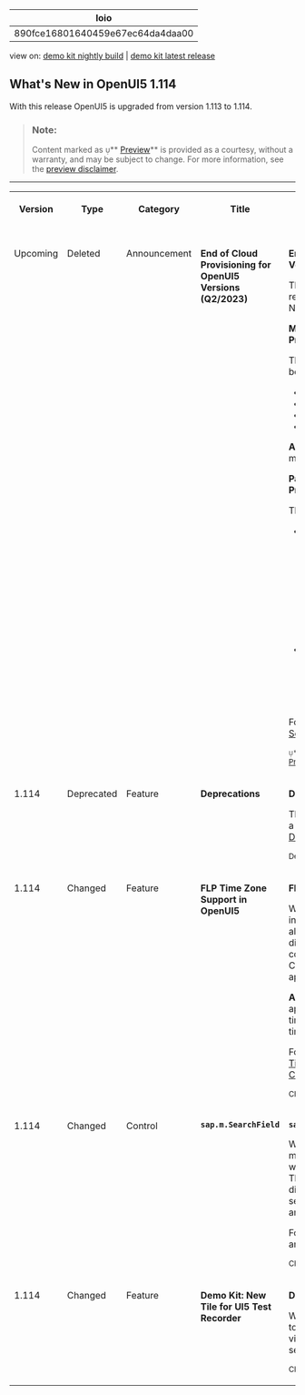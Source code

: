 <!-- loio890fce16801640459e67ec64da4daa00 -->

| loio |
| -----|
| 890fce16801640459e67ec64da4daa00 |

<div id="loio">

view on: [demo kit nightly build](https://sdk.openui5.org/nightly/#/topic/890fce16801640459e67ec64da4daa00) | [demo kit latest release](https://sdk.openui5.org/topic/890fce16801640459e67ec64da4daa00)</div>

<link rel="stylesheet" type="text/css" href="css/sap-icons.css"/>

## What's New in OpenUI5 1.114

With this release OpenUI5 is upgraded from version 1.113 to 1.114.

> ### Note:  
> Content marked as <span style="color:#666666;"><span class="SAP-icons"></span></span>** [Preview](https://help.sap.com/docs/whats-new-disclaimer)** is provided as a courtesy, without a warranty, and may be subject to change. For more information, see the [preview disclaimer](https://help.sap.com/docs/whats-new-disclaimer).

** **


<table>
<tr>
<th valign="top">

Version



</th>
<th valign="top">

Type



</th>
<th valign="top">

Category



</th>
<th valign="top">

Title



</th>
<th valign="top">

Description



</th>
<th valign="top">

Action



</th>
<th valign="top">

Available as of



</th>
</tr>
<tr>
<td valign="top">

 Upcoming 



</td>
<td valign="top">

 Deleted 



</td>
<td valign="top">

 Announcement 



</td>
<td valign="top">

 **End of Cloud Provisioning for OpenUI5 Versions \(Q2/2023\)** 



</td>
<td valign="top">

**End of Cloud Provisioning for OpenUI5 Versions \(Q2/2023\)**

The following OpenUI5 versions will be removed from the OpenUI5 Content Delivery Network \(CDN\) after the end of Q2/2023.

**Minor Versions Reaching Their End of Cloud Provisioning**

The following versions including all patches will be removed entirely:

-   1.91
-   1.99
-   1.100
-   1.101

**Action**: Upgrade to a version that’s still in maintenance.

**Patch Versions Reaching Their End of Cloud Provisioning**

The following patches will be removed:

-   Long-term maintenance versions:

    -   1.38.54
    -   1.71.2
    -   1.71.44-1.71.45
    -   1.84.23 to 1.84.24
    -   1.96.7 to 1.96.8

    **Action**: Upgrade to the latest available patch for the respective OpenUI5 version.

-   Other versions

    -   1.102.0 to 1.102.1

    **Action**: Upgrade to a version that’s still in maintenance.


For more information, see [UI5 Releases Ending Service in 2023](https://blogs.sap.com/2022/12/05/ui5-releases-ending-service-in-2023/) and [Version Overview](https://sdk.openui5.org/versionoverview.html).

<sub><span style="color:#666666;"><span class="SAP-icons"></span></span>** [Preview](https://help.sap.com/docs/whats-new-disclaimer)**•Deleted•Announcement•Required•Upcoming</sub>



</td>
<td valign="top">

 Required 



</td>
<td valign="top">

2023-06-30



</td>
</tr>
<tr>
<td valign="top">

 1.114 



</td>
<td valign="top">

 Deprecated 



</td>
<td valign="top">

 Feature 



</td>
<td valign="top">

 **Deprecations** 



</td>
<td valign="top">

**Deprecations**

There are currently no major deprecations. For a complete list of all deprecations, see [Deprecated APIs](https://sdk.openui5.org/api/deprecated).

<sub>Deprecated•Feature•Info Only•1.114</sub>



</td>
<td valign="top">

 Info Only 



</td>
<td valign="top">

2023-05-18



</td>
</tr>
<tr>
<td valign="top">

 1.114 



</td>
<td valign="top">

 Changed 



</td>
<td valign="top">

 Feature 



</td>
<td valign="top">

 **FLP Time Zone Support in OpenUI5** 



</td>
<td valign="top">

**FLP Time Zone Support in OpenUI5**

We now enable the configuration of a time zone in OpenUI5. The configured time zone affects all applications. Using a time zone that is different from the time zone of a user's computer can break existing applications. Changing the time zone while using an application can cause unexpected side effects.

**Action:** Check and, if necessary, adapt your application code if you plan to use a configured time zone that is different from your browser's time zone.

For more information, see [Dates, Times, Timestamps, and Time Zones](Dates_Times_Timestamps_and_Time_Zones_6c9e61d.md) and [Configuration Options and URL Parameters](Configuration_Options_and_URL_Parameters_91f2d03.md).

<sub>Changed•Feature•Required•1.114</sub>



</td>
<td valign="top">

 Required 



</td>
<td valign="top">

2023-05-18



</td>
</tr>
<tr>
<td valign="top">

 1.114 



</td>
<td valign="top">

 Changed 



</td>
<td valign="top">

 Control 



</td>
<td valign="top">

 **`sap.m.SearchField`** 



</td>
<td valign="top">

**`sap.m.SearchField`**

When the user clicks the search button \(the magnifier icon\), the `search` event is triggered with a new `searchButtonPressed` parameter. This behavior enables developers to differentiate between the actual click on the search button and keystrokes, such as [Enter\] and [Esc\], which also trigger the `search` event.

For more information, see the [API Reference](https://sdk.openui5.org/api/sap.m.SearchField%23events/search) and the [Sample](https://sdk.openui5.org/entity/sap.m.SearchField/sample/sap.m.sample.SearchField).

<sub>Changed•Control•Info Only•1.114</sub>



</td>
<td valign="top">

 Info Only 



</td>
<td valign="top">

2023-05-18



</td>
</tr>
<tr>
<td valign="top">

 1.114 



</td>
<td valign="top">

 Changed 



</td>
<td valign="top">

 Feature 



</td>
<td valign="top">

 **Demo Kit: New Tile for UI5 Test Recorder** 



</td>
<td valign="top">

**Demo Kit: New Tile for UI5 Test Recorder**

We have added a tile for the UI5 Test Recorder to the Demo Kit Tools section for better visibility. For more information, visit the Tools section in the Demo Kit.

<sub>Changed•Feature•Info Only•1.114</sub>



</td>
<td valign="top">

 Info Only 



</td>
<td valign="top">

2023-05-18



</td>
</tr>
</table>

